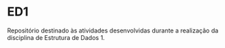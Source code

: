 # ED1
Repositório destinado às atividades desenvolvidas durante a realização da disciplina de Estrutura de Dados 1. 
